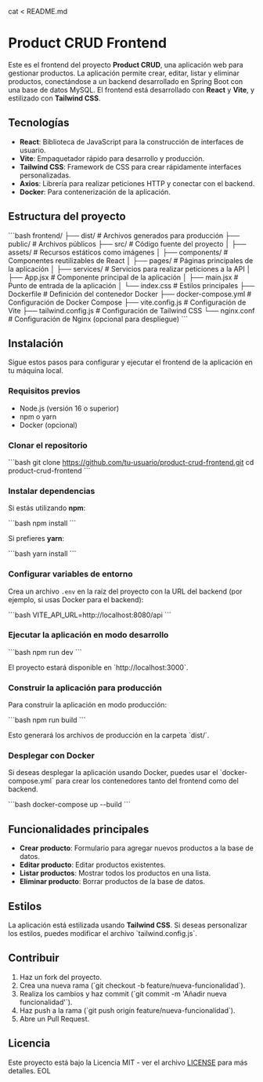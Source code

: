cat <<EOL > README.md
# Product CRUD Frontend

Este es el frontend del proyecto **Product CRUD**, una aplicación web para gestionar productos. La aplicación permite crear, editar, listar y eliminar productos, conectándose a un backend desarrollado en Spring Boot con una base de datos MySQL. El frontend está desarrollado con **React** y **Vite**, y estilizado con **Tailwind CSS**.

## Tecnologías

- **React**: Biblioteca de JavaScript para la construcción de interfaces de usuario.
- **Vite**: Empaquetador rápido para desarrollo y producción.
- **Tailwind CSS**: Framework de CSS para crear rápidamente interfaces personalizadas.
- **Axios**: Librería para realizar peticiones HTTP y conectar con el backend.
- **Docker**: Para contenerización de la aplicación.

## Estructura del proyecto

\`\`\`bash
frontend/
├── dist/               # Archivos generados para producción
├── public/             # Archivos públicos
├── src/                # Código fuente del proyecto
│   ├── assets/         # Recursos estáticos como imágenes
│   ├── components/     # Componentes reutilizables de React
│   ├── pages/          # Páginas principales de la aplicación
│   ├── services/       # Servicios para realizar peticiones a la API
│   ├── App.jsx         # Componente principal de la aplicación
│   ├── main.jsx        # Punto de entrada de la aplicación
│   └── index.css       # Estilos principales
├── Dockerfile          # Definición del contenedor Docker
├── docker-compose.yml  # Configuración de Docker Compose
├── vite.config.js      # Configuración de Vite
├── tailwind.config.js  # Configuración de Tailwind CSS
└── nginx.conf          # Configuración de Nginx (opcional para despliegue)
\`\`\`

## Instalación

Sigue estos pasos para configurar y ejecutar el frontend de la aplicación en tu máquina local.

### Requisitos previos

- Node.js (versión 16 o superior)
- npm o yarn
- Docker (opcional)

### Clonar el repositorio

\`\`\`bash
git clone https://github.com/tu-usuario/product-crud-frontend.git
cd product-crud-frontend
\`\`\`

### Instalar dependencias

Si estás utilizando **npm**:

\`\`\`bash
npm install
\`\`\`

Si prefieres **yarn**:

\`\`\`bash
yarn install
\`\`\`

### Configurar variables de entorno

Crea un archivo `.env` en la raíz del proyecto con la URL del backend (por ejemplo, si usas Docker para el backend):

\`\`\`bash
VITE_API_URL=http://localhost:8080/api
\`\`\`

### Ejecutar la aplicación en modo desarrollo

\`\`\`bash
npm run dev
\`\`\`

El proyecto estará disponible en \`http://localhost:3000\`.

### Construir la aplicación para producción

Para construir la aplicación en modo producción:

\`\`\`bash
npm run build
\`\`\`

Esto generará los archivos de producción en la carpeta \`dist/\`.

### Desplegar con Docker

Si deseas desplegar la aplicación usando Docker, puedes usar el \`docker-compose.yml\` para crear los contenedores tanto del frontend como del backend.

\`\`\`bash
docker-compose up --build
\`\`\`

## Funcionalidades principales

- **Crear producto**: Formulario para agregar nuevos productos a la base de datos.
- **Editar producto**: Editar productos existentes.
- **Listar productos**: Mostrar todos los productos en una lista.
- **Eliminar producto**: Borrar productos de la base de datos.

## Estilos

La aplicación está estilizada usando **Tailwind CSS**. Si deseas personalizar los estilos, puedes modificar el archivo \`tailwind.config.js\`.

## Contribuir

1. Haz un fork del proyecto.
2. Crea una nueva rama (\`git checkout -b feature/nueva-funcionalidad\`).
3. Realiza los cambios y haz commit (\`git commit -m 'Añadir nueva funcionalidad'\`).
4. Haz push a la rama (\`git push origin feature/nueva-funcionalidad\`).
5. Abre un Pull Request.

## Licencia

Este proyecto está bajo la Licencia MIT - ver el archivo [LICENSE](LICENSE) para más detalles.
EOL
